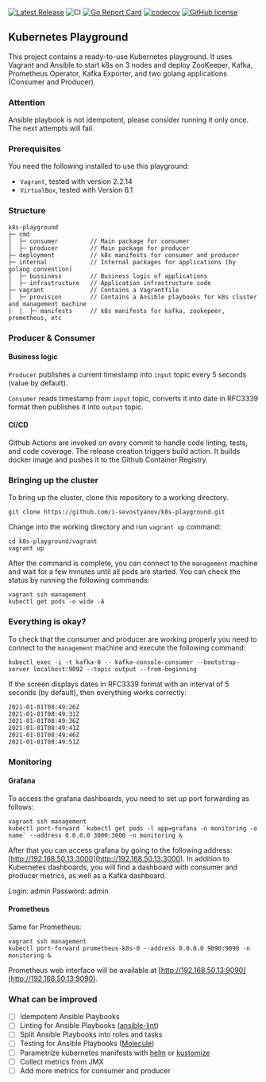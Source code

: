 [![Latest Release](https://img.shields.io/github/release/i-sevostyanov/k8s-playground.svg)](https://github.com/i-sevostyanov/k8s-playground/releases/latest)
![CI](https://github.com/i-sevostyanov/k8s-playground/workflows/CI/badge.svg)
[![Go Report Card](https://goreportcard.com/badge/github.com/i-sevostyanov/k8s-playground)](https://goreportcard.com/report/github.com/i-sevostyanov/k8s-playground)
[![codecov](https://codecov.io/gh/i-sevostyanov/k8s-playground/branch/main/graph/badge.svg?token=JEFLNDSIY5)](https://codecov.io/gh/i-sevostyanov/k8s-playground)
[![GitHub license](https://img.shields.io/github/license/i-sevostyanov/k8s-playground)](https://github.com/i-sevostyanov/k8s-playground/blob/main/LICENSE)

## Kubernetes Playground
This project contains a ready-to-use Kubernetes playground. It uses Vagrant and Ansible to start k8s on 3 nodes and deploy
ZooKeeper, Kafka, Prometheus Operator, Kafka Exporter, and two golang applications (Consumer and Producer).

### Attention
Ansible playbook is not idempotent, please consider running it only once. The next attempts will fail.

### Prerequisites
You need the following installed to use this playground:
- `Vagrant`, tested with version 2.2.14
- `VirtualBox`, tested with Version 6.1

### Structure
```
k8s-playground
├─ cmd                
│  ├─ consumer         // Main package for consumer
│  ├─ producer         // Main package for producer
├─ deployment          // k8s manifests for consumer and producer 
├─ internal            // Internal packages for applications (by golang convention) 
│  ├─ bussiness        // Business logic of applications
│  ├─ infrastructure   // Application infrastructure code
├─ vagrant             // Contains a Vagrantfile
│  ├─ provision        // Contains a Ansible playbooks for k8s cluster and management machine
│  |  ├─ manifests     // k8s manifests for kafka, zookepeer, prometheus, etc
```

### Producer & Consumer

#### Business logic
`Producer` publishes a current timestamp into `input` topic every 5 seconds (value by default).

`Consumer` reads timestamp from `input` topic, converts it into date in RFC3339 format then publishes it into `output` topic.

#### CI/CD
Github Actions are invoked on every commit to handle code linting, tests, and code coverage. The release creation triggers build action. 
It builds docker image and pushes it to the Github Container Registry. 

### Bringing up the cluster
To bring up the cluster, clone this repository to a working directory.

```
git clone https://github.com/i-sevostyanov/k8s-playground.git
```

Change into the working directory and run `vagrant up` command:

```
cd k8s-playground/vagrant
vagrant up
```

After the command is complete, you can connect to the `management` machine and wait for a few minutes until all pods are started. 
You can check the status by running the following commands:

```
vagrant ssh management
kubectl get pods -o wide -A
```

### Everything is okay?
To check that the consumer and producer are working properly you need to connect to the `management` machine and execute the following command:
```shell
kubectl exec -i -t kafka-0 -- kafka-console-consumer --bootstrap-server localhost:9092 --topic output --from-beginning
```

If the screen displays dates in RFC3339 format with an interval of 5 seconds (by default), then everything works correctly:
```shell
2021-01-01T08:49:26Z
2021-01-01T08:49:31Z
2021-01-01T08:49:36Z
2021-01-01T08:49:41Z
2021-01-01T08:49:46Z
2021-01-01T08:49:51Z
```

### Monitoring

#### Grafana
To access the grafana dashboards, you need to set up port forwarding as follows:
```shell
vagrant ssh management
kubectl port-forward `kubectl get pods -l app=grafana -n monitoring -o name` --address 0.0.0.0 3000:3000 -n monitoring &
```
After that you can access grafana by going to the following address: [http://192.168.50.13:3000](http://192.168.50.13:3000).
In addition to Kubernetes dashboards, you will find a dashboard with consumer and producer metrics, as well as a Kafka dashboard.

Login: admin
Password: admin

#### Prometheus
Same for Prometheus:
```shell
vagrant ssh management
kubectl port-forward prometheus-k8s-0 --address 0.0.0.0 9090:9090 -n monitoring &
```
Prometheus web interface will be available at [http://192.168.50.13:9090](http://192.168.50.13:9090).

### What can be improved
- [ ] Idempotent Ansible Playbooks
- [ ] Linting for Ansible Playbooks ([ansible-lint](https://ansible-lint.readthedocs.io/en/latest/))
- [ ] Split Ansible Playbooks into roles and tasks
- [ ] Testing for Ansible Playbooks ([Molecule](https://molecule.readthedocs.io/en/latest/index.html))
- [ ] Parametrize kubernetes manifests with [helm](https://helm.sh) or [kustomize](https://kustomize.io)
- [ ] Collect metrics from JMX
- [ ] Add more metrics for consumer and producer 
